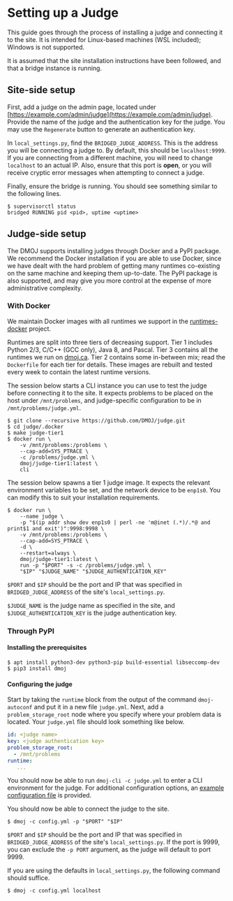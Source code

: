 # Setting up a Judge

This guide goes through the process of installing a judge and connecting it to
the site. It is intended for Linux-based machines (WSL included); Windows is
not supported.

It is assumed that the site installation instructions have been followed, and
that a bridge instance is running.

## Site-side setup

First, add a judge on the admin page, located under
[https://example.com/admin/judge](https://example.com/admin/judge). Provide the
name of the judge and the authentication key for the judge. You may use the
`Regenerate` button to generate an authentication key.

In `local_settings.py`, find the `BRIDGED_JUDGE_ADDRESS`. This is the address
you will be connecting a judge to. By default, this should be `localhost:9999`.
If you are connecting from a different machine, you will need to change
`localhost` to an actual IP. Also, ensure that this port is **open**, or you
will receive cryptic error messages when attempting to connect a judge.

Finally, ensure the bridge is running. You should see something similar to the
following lines.

```shell-session
$ supervisorctl status
bridged RUNNING pid <pid>, uptime <uptime>
```

## Judge-side setup

The DMOJ supports installing judges through Docker and a PyPI package. We
recommend the Docker installation if you are able to use Docker, since we have
dealt with the hard problem of getting many runtimes co-existing on the same
machine and keeping them up-to-date. The PyPI package is also supported, and
may give you more control at the expense of more administrative complexity.

### With Docker

We maintain Docker images with all runtimes we support in the
[runtimes-docker](https://github.com/DMOJ/runtimes-docker) project.

Runtimes are split into three tiers of decreasing support. Tier 1 includes
Python 2/3, C/C++ (GCC only), Java 8, and Pascal. Tier 3 contains all the
runtimes we run on [dmoj.ca](https://dmoj.ca). Tier 2 contains some in-between
mix; read the `Dockerfile` for each tier for details. These images are rebuilt
and tested every week to contain the latest runtime versions.

The session below starts a CLI instance you can use to test the judge before
connecting it to the site. It expects problems to be placed on the host under
`/mnt/problems`, and judge-specific configuration to be in
`/mnt/problems/judge.yml`.

```shell-session
$ git clone --recursive https://github.com/DMOJ/judge.git
$ cd judge/.docker
$ make judge-tier1
$ docker run \
    -v /mnt/problems:/problems \
    --cap-add=SYS_PTRACE \
    -c /problems/judge.yml \
    dmoj/judge-tier1:latest \
    cli
```

The session below spawns a tier 1 judge image. It expects the relevant
environment variables to be set, and the network device to be `enp1s0`. You can
modify this to suit your installation requirements.

```shell-session
$ docker run \
    --name judge \
    -p "$(ip addr show dev enp1s0 | perl -ne 'm@inet (.*)/.*@ and print$1 and exit')":9998:9998 \
    -v /mnt/problems:/problems \
    --cap-add=SYS_PTRACE \
    -d \
    --restart=always \
    dmoj/judge-tier1:latest \
    run -p "$PORT" -s -c /problems/judge.yml \
    "$IP" "$JUDGE_NAME" "$JUDGE_AUTHENTICATION_KEY"
```

`$PORT` and `$IP` should be the port and IP that was specified in
`BRIDGED_JUDGE_ADDRESS` of the site's `local_settings.py`.

`$JUDGE_NAME` is the judge name as specified in the site, and
`$JUDGE_AUTHENTICATION_KEY` is the judge authentication key.

### Through PyPI

#### Installing the prerequisites

```shell-session
$ apt install python3-dev python3-pip build-essential libseccomp-dev
$ pip3 install dmoj
```

#### Configuring the judge

Start by taking the `runtime` block from the output of the command
`dmoj-autoconf` and put it in a new file `judge.yml`. Next, add a
`problem_storage_root` node where you specify where your problem data is
located. Your `judge.yml` file should look something like below.

```yaml
id: <judge name>
key: <judge authentication key>
problem_storage_root:
  - /mnt/problems
runtime:
   ...
```

You should now be able to run `dmoj-cli -c judge.yml` to enter a CLI
environment for the judge. For additional configuration options, an [example
configuration
file](https://github.com/DMOJ/docs/blob/master/sample_files/judge_conf.yml) is
provided.

You should now be able to connect the judge to the site.

```shell-session
$ dmoj -c config.yml -p "$PORT" "$IP"
```

`$PORT` and `$IP` should be the port and IP that was specified in
`BRIDGED_JUDGE_ADDRESS` of the site's `local_settings.py`. If the port is 9999,
you can exclude the `-p PORT` argument, as the judge will default to port 9999.

If you are using the defaults in `local_settings.py`, the following command
should suffice.

```shell-session
$ dmoj -c config.yml localhost
```
